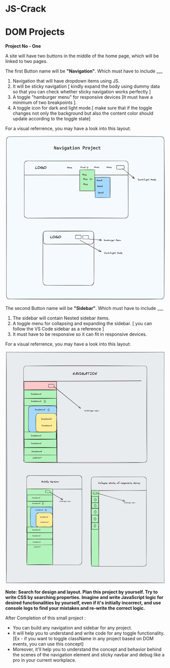 # JS-Crack

# DOM Projects

**Project No - One**

A site will have two buttons in the middle of the home page, which will be linked to two pages.

The first Button name will be **"Navigation"**. Which must have to include ___

1. Navigation that will have dropdown items using JS.
2. It will be sticky navigation [ kindly expand the body using dummy data so that you can check whether sticky navigation works perfectly ]
3. A toggle "hamburger menu" for responsive devices [It must have a minimum of two breakpoints ].
4. A toggle icon for dark and light mode.[ make sure that if the toggle changes not only the background but also the content color should update according to the toggle state]

For a visual referrence, you may have a look into this layout:

![Alt text](./photo_resources/Untitled-2024-02-26-1947.png)

The second Button name will be **"Sidebar"**. Which must have to include ___

1. The sidebar will contain Nested sidebar items.
2. A toggle menu for collapsing and expanding the sidebar. [ you can follow the VS Code sidebar as a reference ]
3. It must have to be responsive so it can fit in responsive devices.

For a visual referrence, you may have a look into this layout:

![Alt text](./photo_resources/sd.png)

**Note: Search for design and layout. Plan this project by yourself. Try to write CSS by searching properties. Imagine and write JavaScript logic for desired functionalities by yourself, even if it's initially incorrect, and use console logs to find your mistakes and re-write the correct logic.**

After Completion of this small project :

- You can build any navigation and sidebar for any project.
- It will help you to understand and write code for any toggle functionality. [Ex - if you want to toggle className in any project based on DOM events, you can use this concept]
- Moreover, it'll help you to understand the concept and behavior behind the scenes of the navigation element and sticky navbar and debug like a pro in your current workplace.
